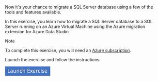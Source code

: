 
Now it's your chance to migrate a SQL Server database using a few of the tools and features available. 

In this exercise, you learn how to migrate a SQL Server database to a SQL Server running on an Azure Virtual Machine using the Azure migration extension for Azure Data Studio.

> [!NOTE]
> To complete this exercise, you will need an [Azure subscription](https://azure.microsoft.com/free?azure-portal=true).

Launch the exercise and follow the instructions.

[![Button to launch exercise.](../media/launch-exercise.png)](https://microsoftlearning.github.io/mslearn-sql-migration/Instructions/Labs/02-migrate-sql-server-workloads-azure-vm.html?azure-portal=true)
